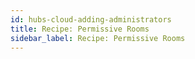 ```yaml
---
id: hubs-cloud-adding-administrators
title: Recipe: Permissive Rooms
sidebar_label: Recipe: Permissive Rooms
---
```

